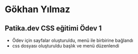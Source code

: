 # Gökhan Yılmaz

## Patika.dev CSS eğitimi Ödev 1

* Ödev için sayfalar oluşturuldu, menü ile birbirine bağlandı
* css dosyası oluşturuldu başlık ve menü düzenlendi